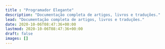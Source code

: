 ```yaml
---
title : "Programador Elegante"
description: "Documentação completa de artigos, livros e traduções."
lead: "Documentação completa de artigos, livros e traduções."
date: 2020-10-06T08:47:36+00:00
lastmod: 2020-10-06T08:47:36+00:00
draft: false
images: []
---
```

